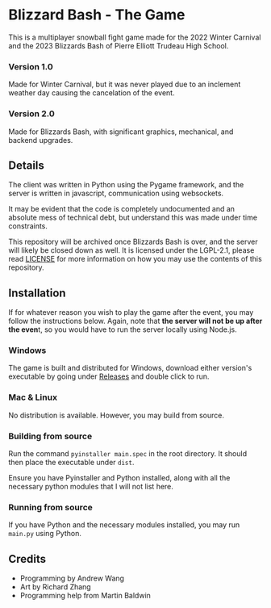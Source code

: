 # Blizzard Bash - The Game

This is a multiplayer snowball fight game made for the 2022 Winter Carnival and the 2023 Blizzards Bash of Pierre Elliott Trudeau High School. 

### Version 1.0
Made for Winter Carnival, but it was never played due to an inclement weather day causing the cancelation of the event.

### Version 2.0
Made for Blizzards Bash, with significant graphics, mechanical, and backend upgrades. 

## Details
The client was written in Python using the Pygame framework, and the server is written in javascript, communication using websockets. 

It may be evident that the code is completely undocumented and an absolute mess of technical debt, but understand this was made under time constraints. 

This repository will be archived once Blizzards Bash is over, and the server will likely be closed down as well. It is licensed under the LGPL-2.1, please read [LICENSE](https://github.com/trudeaugamedev/Blizzard-Bash/blob/master/LICENSE) for more information on how you may use the contents of this repository. 

## Installation
If for whatever reason you wish to play the game after the event, you may follow the instructions below. Again, note that **the server will not be up after the even**t, so you would have to run the server locally using Node.js. 

### Windows
The game is built and distributed for Windows, download either version's executable by going under [Releases](https://github.com/trudeaugamedev/Blizzard-Bash/releases) and double click to run.

### Mac & Linux
No distribution is available. However, you may build from source.

### Building from source
Run the command `pyinstaller main.spec` in the root directory. It should then place the executable under `dist`.

Ensure you have Pyinstaller and Python installed, along with all the necessary python modules that I will not list here. 

### Running from source
If you have Python and the necessary modules installed, you may run `main.py` using Python. 

## Credits
- Programming by Andrew Wang
- Art by Richard Zhang
- Programming help from Martin Baldwin

